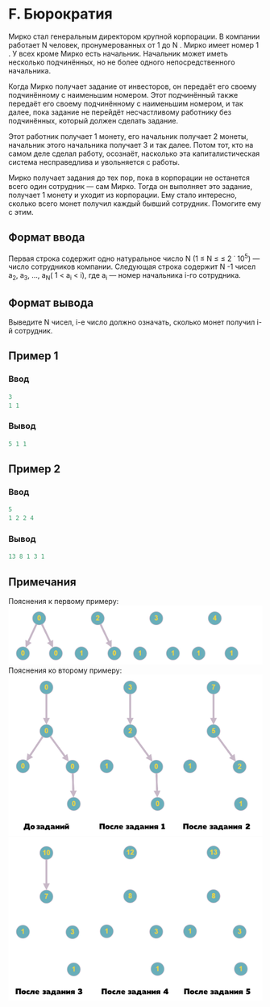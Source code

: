 # F. Бюрократия

Мирко стал генеральным директором крупной корпорации. В компании работает N человек, пронумерованных от 1 до N . Мирко
имеет номер 1 . У всех кроме Мирко есть начальник. Начальник может иметь несколько подчинённых, но не более одного
непосредственного начальника.

Когда Мирко получает задание от инвесторов, он передаёт его своему подчинённому с наименьшим номером. Этот подчинённый
также передаёт его своему подчинённому с наименьшим номером, и так далее, пока задание не перейдёт несчастливому
работнику без подчинённых, который должен сделать задание.

Этот работник получает 1 монету, его начальник получает 2 монеты, начальник этого начальника получает 3 и так далее.
Потом тот, кто на самом деле сделал работу, осознаёт, насколько эта капиталистическая система несправедлива и
увольняется с работы.

Мирко получает задания до тех пор, пока в корпорации не останется всего один сотрудник — сам Мирко. Тогда он выполняет
это задание, получает 1 монету и уходит из корпорации. Ему стало интересно, сколько всего монет получил каждый бывший
сотрудник. Помогите ему с этим.

## Формат ввода

Первая строка содержит одно натуральное число N (1 &le; N ≤ &le; 2 &dot; 10<sup>5</sup>) — число сотрудников компании.
Следующая строка содержит N -1 чисел a<sub>2</sub>, a<sub>3</sub>, &hellip;, a<sub>N</sub>( 1 &lt; a<sub>i</sub> &lt;
i), где a<sub>i</sub> — номер
начальника i-го сотрудника.

## Формат вывода

Выведите N чисел, i-е число должно означать, сколько монет получил i-й сотрудник.

## Пример 1

### Ввод

```c++
3
1 1
```

### Вывод

```c++
5 1 1
```

## Пример 2

### Ввод

```c++
5
1 2 2 4
```

### Вывод

```c++
13 8 1 3 1
```

## Примечания

Пояснения к первому примеру:
![](example1.png)  
Пояснения ко второму примеру:
![](example2_1.png)
![](example2_2.png) 